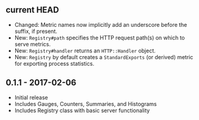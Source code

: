 ## current HEAD
* Changed: Metric names now implicitly add an underscore before the suffix, if
  present.
* New: `Registry#path` specifies the HTTP request path(s) on which to serve
  metrics.
* New: `Registry#handler` returns an `HTTP::Handler` object.
* New: `Registry` by default creates a `StandardExports` (or derived) metric for
  exporting process statistics.

## **0.1.1** - 2017-02-06
* Initial release
* Includes Gauges, Counters, Summaries, and Histograms
* Includes Registry class with basic server functionality
